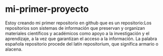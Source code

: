 # mi-primer-proyecto
Estoy creando mi primer repositorio en github
que es un repositorio:Los repositorios son sistemas de información que preservan y organizan materiales científicos y académicos como apoyo a la investigación y el aprendizaje, a la vez que garantizan el acceso a la información. La palabra española repositorio procede del latín repositorium, que significa armario o alacena.
